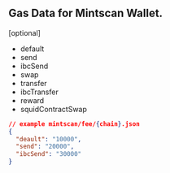 ## Gas Data for Mintscan Wallet.

[optional]

- default
- send
- ibcSend
- swap
- transfer
- ibcTransfer
- reward
- squidContractSwap

```json
// example mintscan/fee/{chain}.json
{
  "deault": "10000",
  "send": "20000",
  "ibcSend": "30000"
}
```
